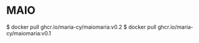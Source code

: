 # MAIO

$ docker pull ghcr.io/maria-cy/maiomaria:v0.2
$ docker pull ghcr.io/maria-cy/maiomaria:v0.1
